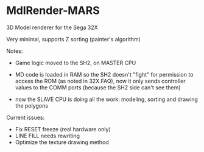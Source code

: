 # MdlRender-MARS
3D Model renderer for the Sega 32X

Very minimal, supports Z sorting (painter's algorithm)

Notes:
- Game logic moved to the SH2, on MASTER CPU

- MD code is loaded in RAM so the SH2 doesn't "fight" for permission to access the ROM (as noted in 32X.FAQ), now it only sends controller values to the COMM ports (because the SH2 side can't see them)

- now the SLAVE CPU is doing all the work: modeling, sorting and drawing the polygons

Current issues:
- Fix RESET freeze (real hardware only)
- LINE FILL needs rewriting
- Optimize the texture drawing method



